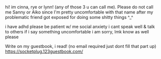 hi! im cinna, rye or lynn! (any of those 3 u can call me). Please do not call me Sanny or Aiko since I'm pretty uncomfortable with that name after my problematic
friend got exposed for doing some shitty things ^_^

i have adhd please be patient w/ me
social anxiety i cant speak well & talk to others 
if i say something uncomfortable i am sorry, lmk know as well please


Write on my guestbook, i read! (no email required just dont fill that part up)
https://socketplug.123guestbook.com/
